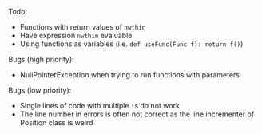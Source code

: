 Todo:
* Functions with return values of `nwthin`
* Have expression `nwthin` evaluable
* Using functions as variables (i.e. `def useFunc(Func f): return f()`)

Bugs (high priority):
* NullPointerException when trying to run functions with parameters

Bugs (low priority):
* Single lines of code with multiple `!`s do not work
* The line number in errors is often not correct as the line incrementer of Position class is weird
